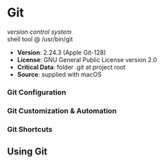 # Git

*version control system*<br/>
shell tool @ /usr/bin/git<br/>
  - **Version**: 2.24.3 (Apple Git-128)<br/>
  - **License**: GNU General Public License version 2.0<br/>
  - **Critical Data**: folder .git at project root<br/>
  - **Source**: supplied with macOS<br/>
  
### **Git Configuration**<br/>

### **Git Customization &amp; Automation**<br/>

### **Git Shortcuts**<br/>

## Using Git<br/>
